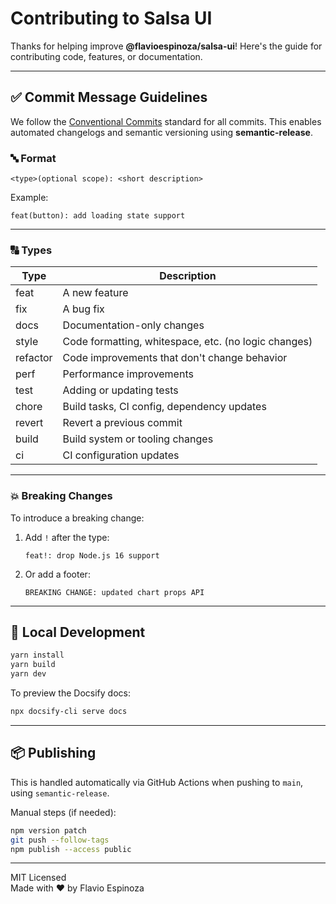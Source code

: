 # Contributing to Salsa UI

Thanks for helping improve **@flavioespinoza/salsa-ui**! Here's the guide for contributing code, features, or documentation.

---

## ✅ Commit Message Guidelines

We follow the [Conventional Commits](https://www.conventionalcommits.org/) standard for all commits. This enables automated changelogs and semantic versioning using **semantic-release**.

### 🔤 Format

```
<type>(optional scope): <short description>
```

Example:

```
feat(button): add loading state support
```

---

### 🔠 Types

| Type     | Description                                          |
| -------- | ---------------------------------------------------- |
| feat     | A new feature                                        |
| fix      | A bug fix                                            |
| docs     | Documentation-only changes                           |
| style    | Code formatting, whitespace, etc. (no logic changes) |
| refactor | Code improvements that don't change behavior         |
| perf     | Performance improvements                             |
| test     | Adding or updating tests                             |
| chore    | Build tasks, CI config, dependency updates           |
| revert   | Revert a previous commit                             |
| build    | Build system or tooling changes                      |
| ci       | CI configuration updates                             |

---

### 💥 Breaking Changes

To introduce a breaking change:

1. Add `!` after the type:

   ```
   feat!: drop Node.js 16 support
   ```

2. Or add a footer:

   ```
   BREAKING CHANGE: updated chart props API
   ```

---

## 🧪 Local Development

```bash
yarn install
yarn build
yarn dev
```

To preview the Docsify docs:

```bash
npx docsify-cli serve docs
```

---

## 📦 Publishing

This is handled automatically via GitHub Actions when pushing to `main`, using `semantic-release`.

Manual steps (if needed):

```bash
npm version patch
git push --follow-tags
npm publish --access public
```

---

MIT Licensed  
Made with ❤️ by Flavio Espinoza
